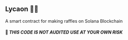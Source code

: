 ## Lycaon 🐻‍❄️

A smart contract for making raffles on Solana Blockchain

#### 🚨 _THIS CODE IS NOT AUDITED USE AT YOUR OWN RISK_


